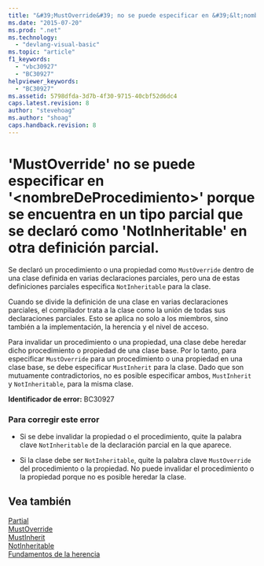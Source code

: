 ```yaml
---
title: "&#39;MustOverride&#39; no se puede especificar en &#39;&lt;nombreDeProcedimiento&gt;&#39; porque se encuentra en un tipo parcial que se declar&#243; como &#39;NotInheritable&#39; en otra definici&#243;n parcial. | Microsoft Docs"
ms.date: "2015-07-20"
ms.prod: ".net"
ms.technology: 
  - "devlang-visual-basic"
ms.topic: "article"
f1_keywords: 
  - "vbc30927"
  - "BC30927"
helpviewer_keywords: 
  - "BC30927"
ms.assetid: 5798dfda-3d7b-4f30-9715-40cbf52d6dc4
caps.latest.revision: 8
author: "stevehoag"
ms.author: "shoag"
caps.handback.revision: 8
---
```

# &#39;MustOverride&#39; no se puede especificar en &#39;&lt;nombreDeProcedimiento&gt;&#39; porque se encuentra en un tipo parcial que se declar&#243; como &#39;NotInheritable&#39; en otra definici&#243;n parcial.
Se declaró un procedimiento o una propiedad como `MustOverride` dentro de una clase definida en varias declaraciones parciales, pero una de estas definiciones parciales especifica `NotInheritable` para la clase.  
  
 Cuando se divide la definición de una clase en varias declaraciones parciales, el compilador trata a la clase como la unión de todas sus declaraciones parciales. Esto se aplica no solo a los miembros, sino también a la implementación, la herencia y el nivel de acceso.  
  
 Para invalidar un procedimiento o una propiedad, una clase debe heredar dicho procedimiento o propiedad de una clase base. Por lo tanto, para especificar `MustOverride` para un procedimiento o una propiedad en una clase base, se debe especificar `MustInherit` para la clase. Dado que son mutuamente contradictorios, no es posible especificar ambos, `MustInherit` y `NotInheritable`, para la misma clase.  
  
 **Identificador de error:** BC30927  
  
### Para corregir este error  
  
-   Si se debe invalidar la propiedad o el procedimiento, quite la palabra clave `NotInheritable` de la declaración parcial en la que aparece.  
  
-   Si la clase debe ser `NotInheritable`, quite la palabra clave `MustOverride` del procedimiento o la propiedad. No puede invalidar el procedimiento o la propiedad porque no es posible heredar la clase.  
  
## Vea también  
 [Partial](../../visual-basic/language-reference/modifiers/partial.md)   
 [MustOverride](../../visual-basic/language-reference/modifiers/mustoverride.md)   
 [MustInherit](../../visual-basic/language-reference/modifiers/mustinherit.md)   
 [NotInheritable](../../visual-basic/language-reference/modifiers/notinheritable.md)   
 [Fundamentos de la herencia](../../visual-basic/programming-guide/language-features/objects-and-classes/inheritance-basics.md)